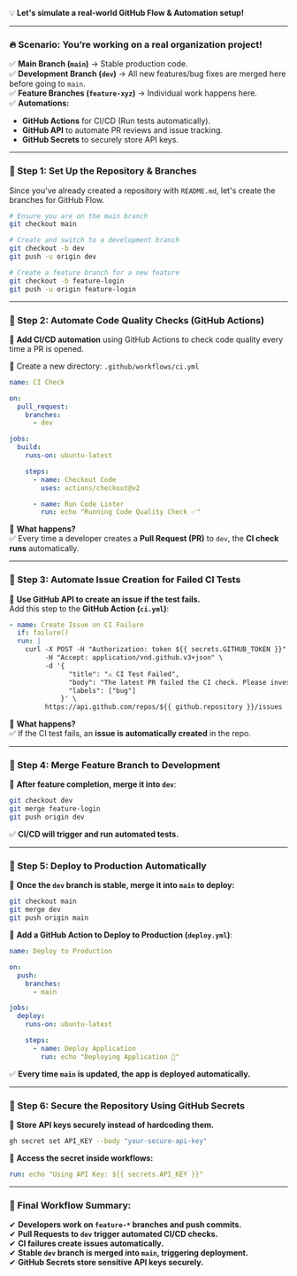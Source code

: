 
💡 **Let's simulate a real-world GitHub Flow & Automation setup!**  

---

### **🔥 Scenario: You’re working on a real organization project!**  

✅ **Main Branch (`main`)** → Stable production code.  
✅ **Development Branch (`dev`)** → All new features/bug fixes are merged here before going to `main`.  
✅ **Feature Branches (`feature-xyz`)** → Individual work happens here.  
✅ **Automations:**  
   - **GitHub Actions** for CI/CD (Run tests automatically).  
   - **GitHub API** to automate PR reviews and issue tracking.  
   - **GitHub Secrets** to securely store API keys.  

---

### **📌 Step 1: Set Up the Repository & Branches**  
Since you've already created a repository with `README.md`, let's create the branches for GitHub Flow.  

```sh
# Ensure you are on the main branch
git checkout main  

# Create and switch to a development branch
git checkout -b dev  
git push -u origin dev  

# Create a feature branch for a new feature
git checkout -b feature-login  
git push -u origin feature-login  
```

---

### **📌 Step 2: Automate Code Quality Checks (GitHub Actions)**  
🔹 **Add CI/CD automation** using GitHub Actions to check code quality every time a PR is opened.  

📂 Create a new directory: `.github/workflows/ci.yml`  
```yaml
name: CI Check

on:
  pull_request:
    branches:
      - dev

jobs:
  build:
    runs-on: ubuntu-latest

    steps:
      - name: Checkout Code
        uses: actions/checkout@v2

      - name: Run Code Linter
        run: echo "Running Code Quality Check ✅"
```

🔹 **What happens?**  
✅ Every time a developer creates a **Pull Request (PR)** to `dev`, the **CI check runs** automatically.  

---

### **📌 Step 3: Automate Issue Creation for Failed CI Tests**  
🔹 **Use GitHub API to create an issue if the test fails.**  
Add this step to the **GitHub Action (`ci.yml`)**:  

```yaml
- name: Create Issue on CI Failure
  if: failure()
  run: |
    curl -X POST -H "Authorization: token ${{ secrets.GITHUB_TOKEN }}" \
         -H "Accept: application/vnd.github.v3+json" \
         -d '{
               "title": "⚠️ CI Test Failed",
               "body": "The latest PR failed the CI check. Please investigate.",
               "labels": ["bug"]
             }' \
         https://api.github.com/repos/${{ github.repository }}/issues
```

🔹 **What happens?**  
✅ If the CI test fails, an **issue is automatically created** in the repo.  

---

### **📌 Step 4: Merge Feature Branch to Development**  
🔹 **After feature completion, merge it into `dev`**:  
```sh
git checkout dev  
git merge feature-login  
git push origin dev  
```
✅ **CI/CD will trigger and run automated tests.**  

---

### **📌 Step 5: Deploy to Production Automatically**  
🔹 **Once the `dev` branch is stable, merge it into `main` to deploy:**  
```sh
git checkout main  
git merge dev  
git push origin main  
```
🔹 **Add a GitHub Action to Deploy to Production (`deploy.yml`)**:  
```yaml
name: Deploy to Production

on:
  push:
    branches:
      - main

jobs:
  deploy:
    runs-on: ubuntu-latest

    steps:
      - name: Deploy Application
        run: echo "Deploying Application 🚀"
```
✅ **Every time `main` is updated, the app is deployed automatically.**  

---

### **📌 Step 6: Secure the Repository Using GitHub Secrets**  
🔹 **Store API keys securely instead of hardcoding them.**  
```sh
gh secret set API_KEY --body "your-secure-api-key"
```
🔹 **Access the secret inside workflows:**  
```yaml
run: echo "Using API Key: ${{ secrets.API_KEY }}"
```

---

### **🚀 Final Workflow Summary:**  
✔ **Developers work on `feature-*` branches and push commits.**  
✔ **Pull Requests to `dev` trigger automated CI/CD checks.**  
✔ **CI failures create issues automatically.**  
✔ **Stable `dev` branch is merged into `main`, triggering deployment.**  
✔ **GitHub Secrets store sensitive API keys securely.**  
 
